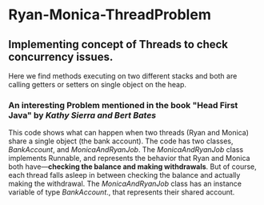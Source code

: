 # Ryan-Monica-ThreadProblem
## Implementing concept of Threads to check concurrency issues.

Here we find methods executing on two different stacks and both are calling getters or setters on single object on the heap.
### An interesting Problem mentioned in the book "Head First Java" by _Kathy Sierra and Bert Bates_ 

This code shows what can happen when two
threads (Ryan and Monica) share a single object (the bank
account).
The code has two classes, _BankAccount_, and
_MonicaAndRyanJob_. The _MonicaAndRyanJob_ class
implements Runnable, and represents the behavior that Ryan
and Monica both have—**checking the balance and making
withdrawals**. But of course, each thread falls asleep in between
checking the balance and actually making the withdrawal.
The _MonicaAndRyanJob_ class has an instance variable of type
_BankAccount_., that represents their shared account.


